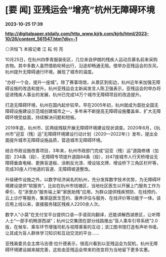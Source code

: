 # [要 闻] 亚残运会“增亮”杭州无障碍环境

**2023-10-25 17:39**

**http://digitalpaper.stdaily.com/http_www.kjrb.com/kjrb/html/2023-10/26/content_561547.htm?div=-1**

 ◎洪恒飞 本报记者 江 耘 何 亮

 10月25日，在杭州四季青服装街区，几位来自伊朗的残疾人运动员慕名前来采购衣物。其中多数人虽然借助轮椅出行，沿途却畅通无阻。借举办亚残运会的东风，杭州提升无障碍通行环境，展现了城市的温度。

 “办好一个会，提升一座城”。除了赛事场馆，从景区到街边，杭州近年来加强无障碍设施的改造和提升。杭州亚残运会主新闻发言人陈卫强表示，亚残运会的举办将促进残疾人事业的发展，杭州已完成14万个城市无障碍项目的改造提升。

 打造无障碍环境，杭州在国内起步较早。早在2005年初，杭州就成为首批全国无障碍设施建设示范城创建城市之一，多年来不断提高无障碍设施覆盖率、扩大无障碍环境受益面，持续解决问题和短板。

 2019年底，杭州市、区两级残联开展无障碍环境建设现状调查。2020年6月，《杭州市“迎亚（残）运”无障碍环境建设行动计划（2020—2022年）》发布，提出全面提升城市无障碍设施品质，营造城市无障碍环境。

 结合市政设施改善项目，3年来，杭州市政部门完成“迎亚（残）运”道路修缮（加固）234条（段）、无障碍专项提升道路84条（段），对47座城市人行天桥增设无障碍垂直电梯、更换盲道板、涂刷反光漆、增设铭文牌、增设桥下三角区栏杆等，完成30座人行地道的盲道、无障碍坡道整改。

 升级硬件设施之外，以数字经济闻名的杭州，充分发挥数字技术优势，为无障碍环境建设提供“软服务”。比如在杭州市钱塘区，当地社区医生以开展上门服务工作为牵引，在“浙里办”服务端上架“家医助残”应用，为群众提供残疾预防、在线预约、云上诊疗等服务，集家庭医生签约、康养评估与服务、在线评价等功能于一体。该应用上线以来，直接服务辖区残疾人2200余人次。

 数字人“小莫”在支付宝平台提供口语—手语双向翻译，还能讲解西湖景区，让听障人士“一部手机畅游西湖”；杭州公交集团在部分线路推出“盲人乘车引导系统”2.0版，在候车、乘车环节增强司机与视障乘客的互动；滨江图书馆打造有声听书墙，让其成为盲人群体学习知识和互动交流的平台……

 亚残奥委员会主席马吉德·拉什德表示，很高兴看到以亚残运会为契机，杭州无障碍环境建设越来越完善，这些由亚残运会带来的改变将为当地留下更多实惠。